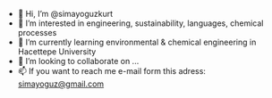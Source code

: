 - 👋 Hi, I’m @simayoguzkurt
- 👀 I’m interested in engineering, sustainability, languages, chemical processes
- 🌱 I’m currently learning environmental & chemical engineering in Hacettepe University
- 💞️ I’m looking to collaborate on ...
- 📫 If you want to reach me e-mail form this adress: simayoguz@gmail.com

<!---
simayoguzkurt/simayoguzkurt is a ✨ special ✨ repository because its `README.md` (this file) appears on your GitHub profile.
You can click the Preview link to take a look at your changes.
--->
